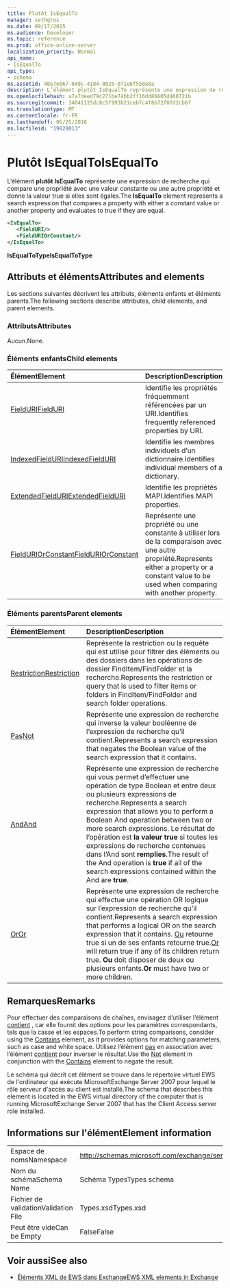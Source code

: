 ```yaml
---
title: Plutôt IsEqualTo
manager: sethgros
ms.date: 09/17/2015
ms.audience: Developer
ms.topic: reference
ms.prod: office-online-server
localization_priority: Normal
api_name:
- IsEqualTo
api_type:
- schema
ms.assetid: 48e7e067-049c-4184-8026-071e6f558e8a
description: L’élément plutôt IsEqualTo représente une expression de recherche qui compare une propriété avec une valeur constante ou une autre propriété et donne la valeur true si elles sont égales.
ms.openlocfilehash: a7a7deed79c271be74bb2ff16dd86605d468721b
ms.sourcegitcommit: 34041125dc8c5f993b21cebfc4f8b72f0fd2cb6f
ms.translationtype: MT
ms.contentlocale: fr-FR
ms.lasthandoff: 06/25/2018
ms.locfileid: "19828013"
---
```

# <a name="isequalto"></a><span data-ttu-id="68abd-103">Plutôt IsEqualTo</span><span class="sxs-lookup"><span data-stu-id="68abd-103">IsEqualTo</span></span>

<span data-ttu-id="68abd-104">L’élément **plutôt IsEqualTo** représente une expression de recherche qui compare une propriété avec une valeur constante ou une autre propriété et donne la valeur true si elles sont égales.</span><span class="sxs-lookup"><span data-stu-id="68abd-104">The **IsEqualTo** element represents a search expression that compares a property with either a constant value or another property and evaluates to true if they are equal.</span></span> 
  
```xml
<IsEqualTo>
   <FieldURI/>
   <FieldURIOrConstant/>
</IsEqualTo>
```

 <span data-ttu-id="68abd-105">**IsEqualToType**</span><span class="sxs-lookup"><span data-stu-id="68abd-105">**IsEqualToType**</span></span>
## <a name="attributes-and-elements"></a><span data-ttu-id="68abd-106">Attributs et éléments</span><span class="sxs-lookup"><span data-stu-id="68abd-106">Attributes and elements</span></span>

<span data-ttu-id="68abd-107">Les sections suivantes décrivent les attributs, éléments enfants et éléments parents.</span><span class="sxs-lookup"><span data-stu-id="68abd-107">The following sections describe attributes, child elements, and parent elements.</span></span>
  
### <a name="attributes"></a><span data-ttu-id="68abd-108">Attributs</span><span class="sxs-lookup"><span data-stu-id="68abd-108">Attributes</span></span>

<span data-ttu-id="68abd-109">Aucun.</span><span class="sxs-lookup"><span data-stu-id="68abd-109">None.</span></span>
  
### <a name="child-elements"></a><span data-ttu-id="68abd-110">Éléments enfants</span><span class="sxs-lookup"><span data-stu-id="68abd-110">Child elements</span></span>

|<span data-ttu-id="68abd-111">**Élément**</span><span class="sxs-lookup"><span data-stu-id="68abd-111">**Element**</span></span>|<span data-ttu-id="68abd-112">**Description**</span><span class="sxs-lookup"><span data-stu-id="68abd-112">**Description**</span></span>|
|:-----|:-----|
|[<span data-ttu-id="68abd-113">FieldURI</span><span class="sxs-lookup"><span data-stu-id="68abd-113">FieldURI</span></span>](fielduri.md) <br/> |<span data-ttu-id="68abd-114">Identifie les propriétés fréquemment référencées par un URI.</span><span class="sxs-lookup"><span data-stu-id="68abd-114">Identifies frequently referenced properties by URI.</span></span>  <br/> |
|[<span data-ttu-id="68abd-115">IndexedFieldURI</span><span class="sxs-lookup"><span data-stu-id="68abd-115">IndexedFieldURI</span></span>](indexedfielduri.md) <br/> |<span data-ttu-id="68abd-116">Identifie les membres individuels d’un dictionnaire.</span><span class="sxs-lookup"><span data-stu-id="68abd-116">Identifies individual members of a dictionary.</span></span>  <br/> |
|[<span data-ttu-id="68abd-117">ExtendedFieldURI</span><span class="sxs-lookup"><span data-stu-id="68abd-117">ExtendedFieldURI</span></span>](extendedfielduri.md) <br/> |<span data-ttu-id="68abd-118">Identifie les propriétés MAPI.</span><span class="sxs-lookup"><span data-stu-id="68abd-118">Identifies MAPI properties.</span></span>  <br/> |
|[<span data-ttu-id="68abd-119">FieldURIOrConstant</span><span class="sxs-lookup"><span data-stu-id="68abd-119">FieldURIOrConstant</span></span>](fielduriorconstant.md) <br/> |<span data-ttu-id="68abd-120">Représente une propriété ou une constante à utiliser lors de la comparaison avec une autre propriété.</span><span class="sxs-lookup"><span data-stu-id="68abd-120">Represents either a property or a constant value to be used when comparing with another property.</span></span>  <br/> |
   
### <a name="parent-elements"></a><span data-ttu-id="68abd-121">Éléments parents</span><span class="sxs-lookup"><span data-stu-id="68abd-121">Parent elements</span></span>

|<span data-ttu-id="68abd-122">**Élément**</span><span class="sxs-lookup"><span data-stu-id="68abd-122">**Element**</span></span>|<span data-ttu-id="68abd-123">**Description**</span><span class="sxs-lookup"><span data-stu-id="68abd-123">**Description**</span></span>|
|:-----|:-----|
|[<span data-ttu-id="68abd-124">Restriction</span><span class="sxs-lookup"><span data-stu-id="68abd-124">Restriction</span></span>](restriction.md) <br/> |<span data-ttu-id="68abd-125">Représente la restriction ou la requête qui est utilisé pour filtrer des éléments ou des dossiers dans les opérations de dossier FindItem/FindFolder et la recherche.</span><span class="sxs-lookup"><span data-stu-id="68abd-125">Represents the restriction or query that is used to filter items or folders in FindItem/FindFolder and search folder operations.</span></span>  <br/> |
|[<span data-ttu-id="68abd-126">Pas</span><span class="sxs-lookup"><span data-stu-id="68abd-126">Not</span></span>](not.md) <br/> |<span data-ttu-id="68abd-127">Représente une expression de recherche qui inverse la valeur booléenne de l’expression de recherche qu’il contient.</span><span class="sxs-lookup"><span data-stu-id="68abd-127">Represents a search expression that negates the Boolean value of the search expression that it contains.</span></span>  <br/> |
|[<span data-ttu-id="68abd-128">And</span><span class="sxs-lookup"><span data-stu-id="68abd-128">And</span></span>](and.md) <br/> |<span data-ttu-id="68abd-129">Représente une expression de recherche qui vous permet d’effectuer une opération de type Boolean et entre deux ou plusieurs expressions de recherche.</span><span class="sxs-lookup"><span data-stu-id="68abd-129">Represents a search expression that allows you to perform a Boolean And operation between two or more search expressions.</span></span> <span data-ttu-id="68abd-130">Le résultat de l’opération est **la valeur true** si toutes les expressions de recherche contenues dans l’And sont **remplies**.</span><span class="sxs-lookup"><span data-stu-id="68abd-130">The result of the And operation is **true** if all of the search expressions contained within the And are **true**.</span></span>  <br/> |
|[<span data-ttu-id="68abd-131">Or</span><span class="sxs-lookup"><span data-stu-id="68abd-131">Or</span></span>](or.md) <br/> |<span data-ttu-id="68abd-132">Représente une expression de recherche qui effectue une opération OR logique sur l’expression de recherche qu’il contient.</span><span class="sxs-lookup"><span data-stu-id="68abd-132">Represents a search expression that performs a logical OR on the search expression that it contains.</span></span> <span data-ttu-id="68abd-133">[Ou](or.md) retourne true si un de ses enfants retourne true.</span><span class="sxs-lookup"><span data-stu-id="68abd-133">[Or](or.md) will return true if any of its children return true.</span></span> <span data-ttu-id="68abd-134">**Ou** doit disposer de deux ou plusieurs enfants.</span><span class="sxs-lookup"><span data-stu-id="68abd-134">**Or** must have two or more children.</span></span>  <br/> |
   
## <a name="remarks"></a><span data-ttu-id="68abd-135">Remarques</span><span class="sxs-lookup"><span data-stu-id="68abd-135">Remarks</span></span>

<span data-ttu-id="68abd-136">Pour effectuer des comparaisons de chaînes, envisagez d’utiliser l’élément [contient](contains.md) , car elle fournit des options pour les paramètres correspondants, tels que la casse et les espaces.</span><span class="sxs-lookup"><span data-stu-id="68abd-136">To perform string comparisons, consider using the [Contains](contains.md) element, as it provides options for matching parameters, such as case and white space.</span></span> <span data-ttu-id="68abd-137">Utilisez l’élément [pas](not.md) en association avec l’élément [contient](contains.md) pour inverser le résultat.</span><span class="sxs-lookup"><span data-stu-id="68abd-137">Use the [Not](not.md) element in conjunction with the [Contains](contains.md) element to negate the result.</span></span> 
  
<span data-ttu-id="68abd-138">Le schéma qui décrit cet élément se trouve dans le répertoire virtuel EWS de l'ordinateur qui exécute MicrosoftExchange Server 2007 pour lequel le rôle serveur d'accès au client est installé.</span><span class="sxs-lookup"><span data-stu-id="68abd-138">The schema that describes this element is located in the EWS virtual directory of the computer that is running MicrosoftExchange Server 2007 that has the Client Access server role installed.</span></span>
  
## <a name="element-information"></a><span data-ttu-id="68abd-139">Informations sur l'élément</span><span class="sxs-lookup"><span data-stu-id="68abd-139">Element information</span></span>

|||
|:-----|:-----|
|<span data-ttu-id="68abd-140">Espace de noms</span><span class="sxs-lookup"><span data-stu-id="68abd-140">Namespace</span></span>  <br/> |http://schemas.microsoft.com/exchange/services/2006/types  <br/> |
|<span data-ttu-id="68abd-141">Nom du schéma</span><span class="sxs-lookup"><span data-stu-id="68abd-141">Schema Name</span></span>  <br/> |<span data-ttu-id="68abd-142">Schéma Types</span><span class="sxs-lookup"><span data-stu-id="68abd-142">Types schema</span></span>  <br/> |
|<span data-ttu-id="68abd-143">Fichier de validation</span><span class="sxs-lookup"><span data-stu-id="68abd-143">Validation File</span></span>  <br/> |<span data-ttu-id="68abd-144">Types.xsd</span><span class="sxs-lookup"><span data-stu-id="68abd-144">Types.xsd</span></span>  <br/> |
|<span data-ttu-id="68abd-145">Peut être vide</span><span class="sxs-lookup"><span data-stu-id="68abd-145">Can be Empty</span></span>  <br/> |<span data-ttu-id="68abd-146">False</span><span class="sxs-lookup"><span data-stu-id="68abd-146">False</span></span>  <br/> |
   
## <a name="see-also"></a><span data-ttu-id="68abd-147">Voir aussi</span><span class="sxs-lookup"><span data-stu-id="68abd-147">See also</span></span>



- [<span data-ttu-id="68abd-148">Éléments XML de EWS dans Exchange</span><span class="sxs-lookup"><span data-stu-id="68abd-148">EWS XML elements in Exchange</span></span>](ews-xml-elements-in-exchange.md)

